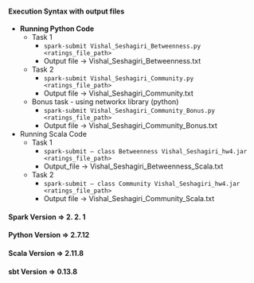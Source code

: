 #### Execution Syntax with output files
-	**Running Python Code**
	- Task 1
		- ```spark-submit Vishal_Seshagiri_Betweenness.py <ratings_file_path>```
		- Output file -> Vishal_Seshagiri_Betweenness.txt
	- Task 2
		- ```spark-submit Vishal_Seshagiri_Community.py <ratings_file_path>```
		- Output file -> Vishal_Seshagiri_Community.txt
	- Bonus task - using networkx library (python)
		- ```spark-submit Vishal_Seshagiri_Community_Bonus.py <ratings_file_path>```
		- Output file -> Vishal_Seshagiri_Community_Bonus.txt
-	Running Scala Code
	-	Task 1
		-	```spark-submit – class Betweenness Vishal_Seshagiri_hw4.jar <ratings_file_path>```
		-	Output_file -> Vishal_Seshagiri_Betweenness_Scala.txt
	-	Task 2
		-	```spark-submit – class Community Vishal_Seshagiri_hw4.jar <ratings_file_path>```
		-	Output file -> Vishal_Seshagiri_Community_Scala.txt

#### Spark Version => 2. 2. 1
#### Python Version => 2.7.12
#### Scala Version => 2.11.8
#### sbt Version => 0.13.8